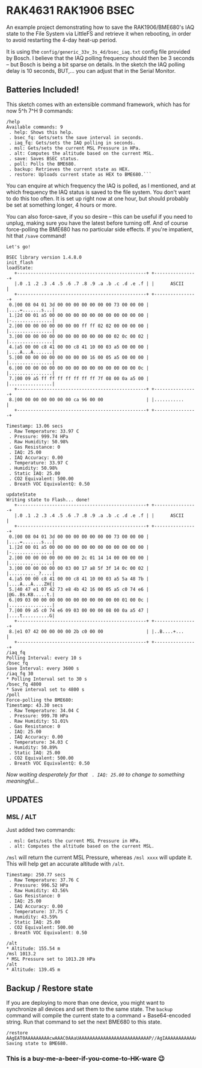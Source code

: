 # RAK4631 RAK1906 BSEC

An example project demonstrating how to save the RAK1906/BME680's IAQ state to the File System via LittleFS and retrieve it when rebooting, in order to avoid restarting the 4-day heat-up period.

It is using the `config/generic_33v_3s_4d/bsec_iaq.txt` config file provided by Bosch. I believe that the IAQ polling frequency should then be 3 seconds – but Bosch is being a bit sparse on details. In the sketch the IAQ polling delay is 10 seconds, BUT,... you can adjust that in the Serial Monitor.

## Batteries Included!

This sketch comes with an extensible command framework, which has for now 5^h 7^H 9 commands:

```
/help
Available commands: 9
 . help: Shows this help.
 . bsec_fq: Gets/sets the save interval in seconds.
 . iaq_fq: Gets/sets the IAQ polling in seconds.
 . msl: Gets/sets the current MSL Pressure in HPa.
 . alt: Computes the altitude based on the current MSL.
 . save: Saves BSEC status.
 . poll: Polls the BME680.
 . backup: Retrieves the current state as HEX.
 . restore: Uploads current state as HEX to BME680.```
```

You can enquire at which frequency the IAQ is polled, as I mentioned, and at which frequency the IAQ status is saved to the file system. You don't want to do this too often. It is set up right now at one hour, but should probably be set at something longer, 4 hours or more.

You can also force-save, if you so desire – this can be useful if you need to unplug, making sure you have the latest before turning off. And of course force-polling the BME680 has no particular side effects. If you're impatient, hit that `/save` command!


```
Let's go!

BSEC library version 1.4.8.0
init_flash
loadState:
   +------------------------------------------------+ +----------------+
   |.0 .1 .2 .3 .4 .5 .6 .7 .8 .9 .a .b .c .d .e .f | |      ASCII     |
   +------------------------------------------------+ +----------------+
 0.|00 08 04 01 3d 00 00 00 00 00 00 00 73 00 00 00 | |....=.......s...|
 1.|2d 00 01 a5 00 00 00 00 00 00 00 00 00 00 00 00 | |-...............|
 2.|00 00 00 00 00 00 00 00 ff ff 02 02 00 00 00 00 | |................|
 3.|00 00 00 00 00 00 00 00 00 00 00 00 02 0c 00 02 | |................|
 4.|a5 00 00 c8 41 00 00 c8 41 10 00 03 a5 00 00 00 | |....A...A.......|
 5.|00 00 00 00 00 00 00 00 00 16 00 05 a5 00 00 00 | |................|
 6.|00 00 00 00 00 00 00 00 00 00 00 00 00 00 00 0c | |................|
 7.|00 09 a5 ff ff ff ff ff ff ff 7f 08 00 0a a5 00 | |................|
   +------------------------------------------------+ +----------------+
 8.|00 00 00 00 00 00 00 ca 96 00 00                | |...........     |
   +------------------------------------------------+ +----------------+

Timestamp: 13.06 secs
 . Raw Temperature: 33.97 C
 . Pressure: 999.74 HPa
 . Raw Humidity: 50.98%
 . Gas Resistance: 0
 . IAQ: 25.00
 . IAQ Accuracy: 0.00
 . Temperature: 33.97 C
 . Humidity: 50.98%
 . Static IAQ: 25.00
 . CO2 Equivalent: 500.00
 . Breath VOC EquivalentQ: 0.50

updateState
Writing state to Flash... done!
   +------------------------------------------------+ +----------------+
   |.0 .1 .2 .3 .4 .5 .6 .7 .8 .9 .a .b .c .d .e .f | |      ASCII     |
   +------------------------------------------------+ +----------------+
 0.|00 08 04 01 3d 00 00 00 00 00 00 00 73 00 00 00 | |....=.......s...|
 1.|2d 00 01 a5 00 00 00 00 00 00 00 00 00 00 00 00 | |-...............|
 2.|00 00 00 00 00 00 00 00 2c 01 14 14 00 00 00 00 | |........,.......|
 3.|00 00 00 00 00 00 03 00 17 a8 5f 3f 14 0c 00 02 | |.........._?....|
 4.|a5 00 00 c8 41 00 00 c8 41 10 00 03 a5 5a 48 7b | |....A...A....ZH{|
 5.|40 47 e1 07 42 73 e8 4b 42 16 00 05 a5 c0 74 e6 | |@G..Bs.KB.....t.|
 6.|09 03 00 00 00 00 00 00 00 00 00 00 00 01 00 0c | |................|
 7.|00 09 a5 c0 74 e6 09 03 00 00 00 08 00 0a a5 47 | |....t..........G|
   +------------------------------------------------+ +----------------+
 8.|e1 07 42 00 00 00 00 2b c0 00 00                | |..B....+...     |
   +------------------------------------------------+ +----------------+
/iaq_fq
Polling Interval: every 10 s
/bsec_fq
Save Interval: every 3600 s
/iaq_fq 30
* Polling Interval set to 30 s
/bsec_fq 4800
* Save interval set to 4800 s
/poll
Force-polling the BME680:
Timestamp: 43.30 secs
 . Raw Temperature: 34.04 C
 . Pressure: 999.70 HPa
 . Raw Humidity: 51.01%
 . Gas Resistance: 0
 . IAQ: 25.00
 . IAQ Accuracy: 0.00
 . Temperature: 34.03 C
 . Humidity: 50.89%
 . Static IAQ: 25.00
 . CO2 Equivalent: 500.00
 . Breath VOC EquivalentQ: 0.50
```

*Now waiting desperately for that ` . IAQ: 25.00` to change to something meaningful...*

## UPDATES

### MSL / ALT

Just added two commands:

```
 . msl: Gets/sets the current MSL Pressure in HPa.
 . alt: Computes the altitude based on the current MSL.
```

`/msl` will return the current MSL Pressure, whereas `/msl xxxx` will update it. This will help get an accurate altitude with `/alt`.

```
Timestamp: 250.77 secs
 . Raw Temperature: 37.76 C
 . Pressure: 996.52 HPa
 . Raw Humidity: 43.56%
 . Gas Resistance: 0
 . IAQ: 25.00
 . IAQ Accuracy: 0.00
 . Temperature: 37.75 C
 . Humidity: 43.59%
 . Static IAQ: 25.00
 . CO2 Equivalent: 500.00
 . Breath VOC Equivalent: 0.50

/alt
* Altitude: 155.54 m
/msl 1013.2
* MSL Pressure set to 1013.20 HPa
/alt
* Altitude: 139.45 m
```

## Backup / Restore state

If you are deploying to more than one device, you might want to synchronize all devices and set them to the same state. The `backup` command will compile the current state to a command + Base64-encoded string. Run that command to set the next BME680 to this state.

```
/restore AAgEAT0AAAAAAAAAcwAAAC0AAaUAAAAAAAAAAAAAAAAAAAAAAAAAAP//AgIAAAAAAAAAAAAAAAAAAAAAAgwAAqUAAMhBAADIQRAAA6UAAAAAAAAAAAAAAAAWAAWlAAAAAAAAAAAAAAAAAAAAAAAADAAJpf////////9/CAAKpQAAAAAAAAAAypYAAA==
Saving state to BME680.
```

### This is a buy-me-a-beer-if-you-come-to-HK-ware 😉